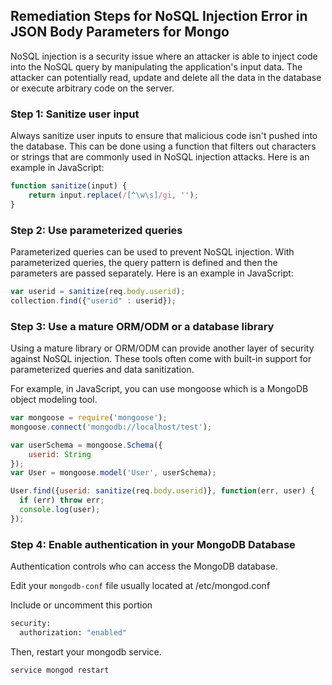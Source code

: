 

## Remediation Steps for NoSQL Injection Error in JSON Body Parameters for Mongo

NoSQL injection is a security issue where an attacker is able to inject code into the NoSQL query by manipulating the application's input data. The attacker can potentially read, update and delete all the data in the database or execute arbitrary code on the server. 

### Step 1: Sanitize user input
Always sanitize user inputs to ensure that malicious code isn't pushed into the database. This can be done using a function that filters out characters or strings that are commonly used in NoSQL injection attacks. Here is an example in JavaScript:

```javascript
function sanitize(input) {
    return input.replace(/[^\w\s]/gi, '');
}
```

### Step 2: Use parameterized queries
Parameterized queries can be used to prevent NoSQL injection. With parameterized queries, the query pattern is defined and then the parameters are passed separately. Here is an example in JavaScript:

```javascript
var userid = sanitize(req.body.userid);  
collection.find({"userid" : userid});
```

### Step 3: Use a mature ORM/ODM or a database library
Using a mature library or ORM/ODM can provide another layer of security against NoSQL injection. These tools often come with built-in support for parameterized queries and data sanitization.

For example, in JavaScript, you can use mongoose which is a MongoDB object modeling tool.

```javascript
var mongoose = require('mongoose');
mongoose.connect('mongodb://localhost/test');

var userSchema = mongoose.Schema({
    userid: String
});
var User = mongoose.model('User', userSchema);

User.find({userid: sanitize(req.body.userid)}, function(err, user) {
  if (err) throw err;
  console.log(user);
});
```


### Step 4: Enable authentication in your MongoDB Database
Authentication controls who can access the MongoDB database.

Edit your `mongodb-conf` file usually located at /etc/mongod.conf

Include or uncomment this portion

```bash
security:
  authorization: "enabled"
```

Then, restart your mongodb service.

```bash
service mongod restart
```